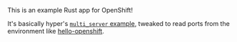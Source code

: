 This is an example Rust app for OpenShift!

It's basically hyper's [`multi_server` example], tweaked to read ports from
the environment like [hello-openshift].

[`multi_server` example]: https://github.com/hyperium/hyper/blob/master/examples/hello.rs
[hello-openshift]: https://github.com/openshift/origin/tree/master/examples/hello-openshift

